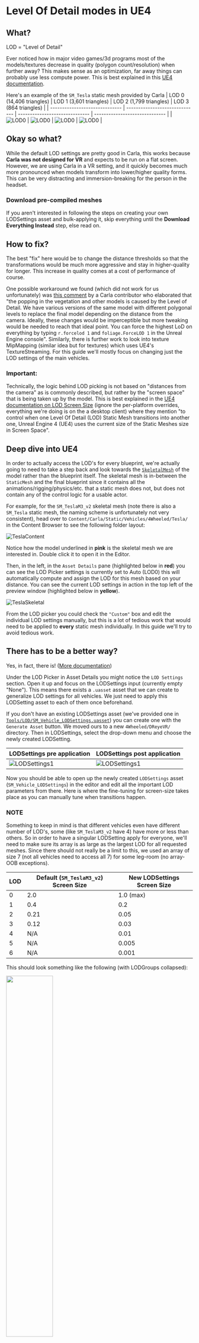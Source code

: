 # Level Of Detail modes in UE4

## What?
LOD = "Level of Detail"

Ever noticed how in major video games/3d programs most of the models/textures decrease in quality (polygon count/resolution) when further away? This makes sense as an optimization, far away things can probably use less compute power. This is best explained in this [UE4 documentation](https://docs.unrealengine.com/4.26/en-US/WorkingWithContent/Types/StaticMeshes/HowTo/AutomaticLODGeneration/). 

Here's an example of the `SM_Tesla` static mesh provided by Carla
| LOD 0 (14,406 triangles)       | LOD 1 (3,601 triangles)        | LOD 2 (1,799 triangles)        | LOD 3 (864 triangles)          |
| ------------------------------ | ------------------------------ | ------------------------------ | ------------------------------ |
| ![LOD0](../Figures/LODs/lod0.jpg) | ![LOD0](../Figures/LODs/lod1.jpg) | ![LOD0](../Figures/LODs/lod2.jpg) | ![LOD0](../Figures/LODs/lod3.jpg) |

## Okay so what?
While the default LOD settings are pretty good in Carla, this works because **Carla was not designed for VR** and expects to be run on a flat screen. However, we are using Carla in a VR setting, and it quickly becomes much more pronounced when models transform into lower/higher quality forms. This can be very distracting and immersion-breaking for the person in the headset. 

### Download pre-compiled meshes
If you aren't interested in following the steps on creating your own LODSettings asset and bulk-applying it, skip everything until the **Download Everything Instead** step, else read on. 

## How to fix?
The best "fix" here would be to change the distance thresholds so that the transformations would be much more aggressive and stay in higher-quality for longer. This increase in quality comes at a cost of performance of course. 

One possible workaround we found (which did not work for us unfortunately) was [this comment](https://github.com/carla-simulator/carla/issues/276#issuecomment-374541267) by a Carla contributor who elaborated that "the popping in the vegetation and other models is caused by the Level of Detail. We have various versions of the same model with different polygonal levels to replace the final model depending on the distance from the camera. Ideally, these changes would be imperceptible but more tweaking would be needed to reach that ideal point. You can force the highest LoD on everything by typing `r.forcelod 1` and `foliage.ForceLOD 1` in the Unreal Engine console". Similarly, there is further work to look into texture MipMapping (similar idea but for textures) which uses UE4's TextureStreaming. For this guide we'll mostly focus on changing just the LOD settings of the main vehicles. 

### Important:
Technically, the logic behind LOD picking is not based on "distances from the camera" as is commonly described, but rather by the "screen space" that is being taken up by the model. This is best explained in the [UE4 documentation on LOD Screen Size](https://docs.unrealengine.com/4.26/en-US/WorkingWithContent/Types/StaticMeshes/HowTo/PerPlatformLODScreenSize/) (ignore the per-platform overrides, everything we're doing is on the a desktop client) where they mention "to control when one Level Of Detail (LOD) Static Mesh transitions into another one, Unreal Engine 4 (UE4) uses the current size of the Static Meshes size in Screen Space".

## Deep dive into UE4
In order to actually access the LOD's for every blueprint, we're actually going to need to take a step back and look towards the [`SkeletalMesh`](https://docs.unrealengine.com/4.26/en-US/WorkingWithContent/Types/SkeletalMeshes/) of the model rather than the blueprint itself. The skeletal mesh is in-between the `StaticMesh` and the final blueprint since it contains all the animations/rigging/physics/etc. that a static mesh does not, but does not contain any of the control logic for a usable actor. 

For example, for the `SM_TeslaM3_v2` skeletal mesh (note there is also a `SM_Tesla` static mesh, the naming scheme is unfortunately not very consistent), head over to `Content/Carla/Static/Vehicles/4Wheeled/Tesla/` in the Content Browser to see the following folder layout: 

![TeslaContent](../Figures/LODs/tesla_content.jpg)

Notice how the model underlined in **pink** is the skeletal mesh we are interested in. Double click it to open it in the Editor. 

Then, in the left, in the `Asset Details` pane (highlighted below in **red**) you can see the LOD Picker settings is currently set to Auto (LOD0) this will automatically compute and assign the LOD for this mesh based on your distance. You can see the current LOD settings in action in the top left of the preview window (highlighted below in **yellow**).

![TeslaSkeletal](../Figures/LODs/tesla_skeletal.jpg)

From the LOD picker you could check the `"Custom"` box and edit the individual LOD settings manually, but this is a lot of tedious work that would need to be applied to **every** static mesh individually. In this guide we'll try to avoid tedious work. 

## There has to be a better way?
Yes, in fact, there is! ([More documentation](https://docs.unrealengine.com/4.26/en-US/AnimatingObjects/SkeletalMeshAnimation/Persona/MeshDetails/))

Under the LOD Picker in Asset Details you might notice the `LOD Settings` section. Open it up and focus on the LODSettings input (currently empty "None"). This means there exists a `.uasset` asset that we can create to generalize LOD settings for all vehicles. We just need to apply this LODSetting asset to each of them once beforehand. 

If you don't have an existing LODSettings asset (we've provided one in [`Tools/LOD/SM_Vehicle_LODSettings.uasset`](Tools/LOD/SM_Vehicle_LODSettings.uasset)) you can create one with the `Generate Asset` button. We moved ours to a new `4Wheeled/DReyeVR/` directory. Then in LODSettings, select the drop-down menu and choose the newly created LODSetting. 

| LODSettings pre application                    | LODSettings post application                    |
| ---------------------------------------------- | ----------------------------------------------- |
| ![LODSettings1](../Figures/LODs/lod_settings.jpg) | ![LODSettings1](../Figures/LODs/lod_settings2.jpg) |

Now you should be able to open up the newly created `LODSettings` asset (`SM_Vehicle_LODSettings`) in the editor and edit all the important LOD parameters from there. Here is where the fine-tuning for screen-size takes place as you can manually tune when transitions happen. 
### NOTE
Something to keep in mind is that different vehicles even have different number of LOD's, some (like `SM_TeslaM3_v2` have 4) have more or less than others. So in order to have a singular LODSetting apply for everyone, we'll need to make sure its array is as large as the largest LOD for all requested meshes. Since there should not really be a limit to this, we used an array of size 7 (not all vehicles need to access all 7) for some leg-room (no array-OOB exceptions). 

| LOD | Default (`SM_TeslaM3_v2`) Screen Size | New LODSettings Screen Size |
| --- | ------------------------------------- | --------------------------- |
| 0   | 2.0                                   | 1.0 (max)                   |
| 1   | 0.4                                   | 0.2                         |
| 2   | 0.21                                  | 0.05                        |
| 3   | 0.12                                  | 0.03                        |
| 4   | N/A                                   | 0.01                        |
| 5   | N/A                                   | 0.005                       |
| 6   | N/A                                   | 0.001                       |

This should look something like the following (with LODGroups collapsed):

<img src="../Figures/LODs/lod_settings_editor.jpg" width=50%>

Theoretically we should be able to have this class completely in C++ since it is a [`USkeletalMeshLODSettings`](https://docs.unrealengine.com/4.26/en-US/API/Runtime/Engine/Engine/USkeletalMeshLODSettings/) class. But it is fairly low on the priority list. 

## Okay now what?
Now we can edit our `SM_Vehicle_LODSettings.uasset` file and all the LOD settings for our `SM_TeslaM3_v2` should respect it. This is great! 
- Note sometimes the mesh will use cached LOD's to force regeneration click the `Regenerate` button in the `SM_TeslaM3_v2` editor window in `LODSettings`. This shouldn't be a problem on the next `make launch` of the editor.

Now it would be great to apply this `SM_Vehicle_LODSettings.uasset` to all the static meshes at once right? Turns out we can do this with a [bulk-edit-via-property-matrix](https://docs.unrealengine.com/4.26/en-US/Basics/UI/PropertyMatrix/)

The steps we recommend are as follows:
1. Go to the `4Wheeled/` directory in the content browser
2. In the bottom right (View Options) uncheck the `Folders` option
3. In the top left click the `Filters` and check the `SkeletalMesh` option
   - Now you should see this (notice all pink underlined):
	![AllSkeletalMeshes](../Figures/LODs/all_skeletal_meshes.jpg)
4. Now select all the meshes **EXCEPT for the following** 
	- Windows:
       1. SM_Cybertruck_v2
       2. SM_ETron
	- Linux:
       1. SK_Charger2020
       2. SK_ChargetCop
       3. SK_lincolnv5
       4. SK_MercedesCCC
	![AllSkeletalMeshesSelected](../Figures/LODs/all_skeletal_meshes_selected.jpg)
	- We are still unsure why, but these particular vehicles cause a segmentation fault (something to do with their vertex makeup) upon this application. You will need to manually set the LOD parameters for individual custom LOD's for each of them (ie. do NOT use the `SM_Vehicle_LODSettings.uasset` at all)
5. Right click any of the highlighted vehicles -> `Asset Actions` -> `Bulk Edit via Property Matrix`
	![BulkEditMatrix](../Figures/LODs/bulk_edit_matrix.jpg)
6. In the `Bulk Edit` window that opens up, verify all the correct skeletal meshes on the left, then in `LODSettings` on the right, click the 3x3 grid icon (Pick asset) and choose the newly created `SM_Vehicle_LODSettings.uasset` asset. 
   1. To apply this to all the selected skeletal meshes, go to the top bar -> `File` -> `Save`
   2. The end result should look something like this:
	![BulkEdit](../Figures/LODs/bulk_edit.jpg)

As mentioned in step 4, some particular vehicles cause a seg-fault after giving them this `LODSettings`. We are still investigating why exactly but for now its safer to just manually go into each vehicle and tune the individual `LOD` settings after checking `Custom` and seeing the `LOD0`, `LOD1`, `LOD2`, ... etc. options. 

## Finished
Now, all the static meshes (with some exceptions) will respect any changes made to `SM_Vehicle_LODSettings.uasset` automatically, so you won't have to reapply the settings each time you want to make a change to the LODSettings asset, just make the change.

Also, if something unfortunate happens and one of your skeletal meshes gets corrupted (its happened to us), then its fairly simple to reclone a `Carla 0.9.13` build, run the `Update.sh` script and copy over the old (new) static meshes to replace the ones in your existing project. 

## Download everything instead
Option 1: (use our script)
```bash
cd DReyeVR/Tools/LOD/
# installing on Linux
./install_LOD.sh /PATH/TO/CARLA Linux
# installing on Windows
./install_LOD.sh /PATH/TO/CARLA Windows
# installing Original (reset all changes)
./install_LOD.sh /PATH/TO/CARLA Original
```
Option 2: (manually)
- Follow these simple steps:
  1. Download all the static meshes from this link ([Linux](https://drive.google.com/file/d/1OqDOCAflENnXvbJCogBEmRhHQpEF1aKE/view) or [Windows](https://drive.google.com/file/d/191tiK25MJ9C7-5Q1-sHt1mp4_EaefjqM/view)) 
  2. Extract all files 
  3. Copy files to the following directories

These are the important skeleton meshes and directories
```bash
Unreal/CarlaUE4/Content/Carla/Static/Vehicles/4Wheeled/Toyota_Prius/Vh_Car_ToyotaPrius_Rig.uasset
Unreal/CarlaUE4/Content/Carla/Static/Vehicles/4Wheeled/AudiA2_/SK_AudiA2.uasset
Unreal/CarlaUE4/Content/Carla/Static/Vehicles/4Wheeled/BmwGranTourer/SK_BMWGranTourer.uasset
Unreal/CarlaUE4/Content/Carla/Static/Vehicles/4Wheeled/BmwIsetta/SK_BMWIsetta.uasset
Unreal/CarlaUE4/Content/Carla/Static/Vehicles/4Wheeled/CarlaCola/SK_CarlaCola.uasset
Unreal/CarlaUE4/Content/Carla/Static/Vehicles/4Wheeled/DodgeCharger2020/SK_Charger2020.uasset
Unreal/CarlaUE4/Content/Carla/Static/Vehicles/4Wheeled/DodgeCharger2020/ChargerCop/SK_ChargerCop.uasset
Unreal/CarlaUE4/Content/Carla/Static/Vehicles/4Wheeled/Chevrolet/SK_ChevroletImpala.uasset
Unreal/CarlaUE4/Content/Carla/Static/Vehicles/4Wheeled/Citroen/SK_Citroen_C3.uasset
Unreal/CarlaUE4/Content/Carla/Static/Vehicles/4Wheeled/Jeep/SK_JeepWranglerRubicon.uasset
Unreal/CarlaUE4/Content/Carla/Static/Vehicles/4Wheeled/LincolnMKZ2020/SK_lincolnv5.uasset
Unreal/CarlaUE4/Content/Carla/Static/Vehicles/4Wheeled/Mercedes/SK_MercedesBenzCoupeC.uasset
Unreal/CarlaUE4/Content/Carla/Static/Vehicles/4Wheeled/MercedesCCC/SK_MercedesCCC.uasset
Unreal/CarlaUE4/Content/Carla/Static/Vehicles/4Wheeled/MIni/SK_MiniCooperS.uasset
Unreal/CarlaUE4/Content/Carla/Static/Vehicles/4Wheeled/Mustang/SK_Mustang_OLD.uasset
Unreal/CarlaUE4/Content/Carla/Static/Vehicles/4Wheeled/Nissan_Micra/SK_NissanMicra.uasset
Unreal/CarlaUE4/Content/Carla/Static/Vehicles/4Wheeled/Nissan_Patrol/SK_NissanPatrolST.uasset
Unreal/CarlaUE4/Content/Carla/Static/Vehicles/4Wheeled/Leon/SK_SeatLeon.uasset
Unreal/CarlaUE4/Content/Carla/Static/Vehicles/4Wheeled/AudiTT/SM_AudiTT_v1.uasset
Unreal/CarlaUE4/Content/Carla/Static/Vehicles/4Wheeled/DodgeCharge/SM_Charger_v2.uasset
Unreal/CarlaUE4/Content/Carla/Static/Vehicles/4Wheeled/Chevrolet/SM_Chevrolet_v2.uasset
Unreal/CarlaUE4/Content/Carla/Static/Vehicles/4Wheeled/Cybertruck/SM_Cybertruck_v2.uasset
Unreal/CarlaUE4/Content/Carla/Static/Vehicles/4Wheeled/AudiETron/SM_Etron.uasset
Unreal/CarlaUE4/Content/Carla/Static/Vehicles/4Wheeled/LincolnMKZ2017/SM_Lincoln_v2.uasset
Unreal/CarlaUE4/Content/Carla/Static/Vehicles/4Wheeled/Mustang/SM_Mustang_v2.uasset
Unreal/CarlaUE4/Content/Carla/Static/Vehicles/4Wheeled/Tesla/SM_TeslaM3_v2.uasset
Unreal/CarlaUE4/Content/Carla/Static/Vehicles/4Wheeled/Truck/SM_TestTruck.uasset
Unreal/CarlaUE4/Content/Carla/Static/Vehicles/4Wheeled/VolkswagenT2/SM_Van_v2.uasset
```

### NOTE: Sometimes there are still segfaults with these LOD's on different machines. 
For example, the `SM_Cybertruck_v2` and `SM_Etron` skeletal meshes cause seg-faults on Windows, but not on Linux. 
- In order to check which ones cause the segfault, open all the skeletal meshes in `4Wheeled` one by one (or select them all) and replace them with the original skeleton meshes. 
- Note, we've provided the original models [here](https://drive.google.com/file/d/1Vc4e43xZuXOJF_3-r3n3QU-yE5sjiAfw/view) which you can use to replace any broken skeletons
  - But ideally our Windows/Linux downloads should work on those platforms. Summary of broken skeleton mesh:
    - Windows:
      - SM_Cybertruck_v2
      - SM_Etron
    - Linux:
      - SK_Charger2020
      - SK_ChargerCop
      - SK_lincolnv5
      - SK_MercedesCCC
